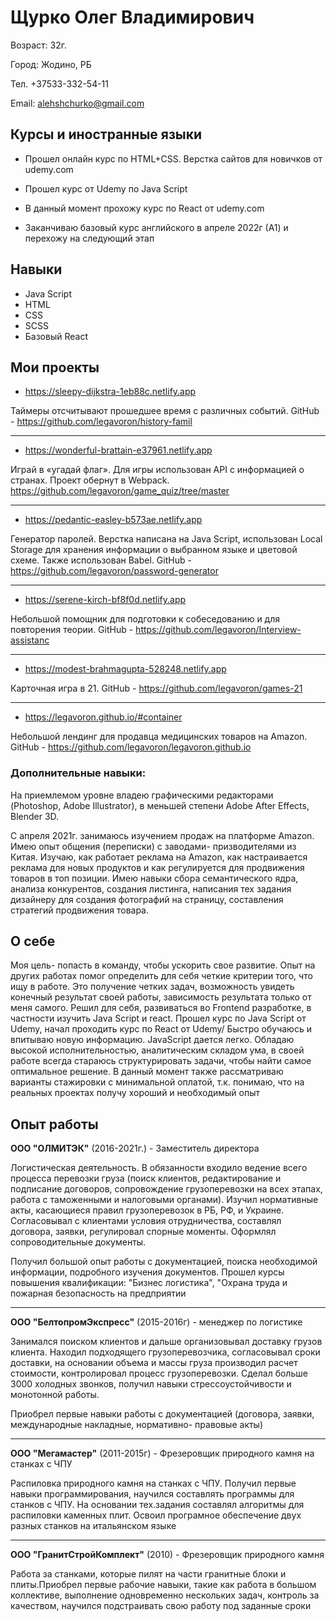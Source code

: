# Щурко Олег Владимирович

Возраст: 32г.

Город: Жодино, РБ

Тел. +37533-332-54-11

Email: alehshchurko@gmail.com

## Курсы и иностранные языки

- Прошел онлайн курс по HTML+CSS. Верстка сайтов для новичков от udemy.com

- Прошел курс от Udemy по Java Script

- В данный момент прохожу курс по React от udemy.com

- Заканчиваю базовый курс английского в апреле 2022г (А1) и перехожу на следующий этап

## Навыки

- Java Script
- HTML
- CSS
- SCSS
- Базовый React

## Мои проекты

- https://sleepy-dijkstra-1eb88c.netlify.app

Таймеры отсчитывают прошедшее время с различных событий. 
GitHub - https://github.com/legavoron/history-famil

****

- https://wonderful-brattain-e37961.netlify.app

Играй в «угадай флаг». Для игры использован API с информацией о странах. Проект обернут в Webpack. 
https://github.com/legavoron/game_quiz/tree/master


****

- https://pedantic-easley-b573ae.netlify.app

Генератор паролей. Верстка написана на Java Script, использован Local Storage для хранения информации о выбранном языке и 
цветовой схеме. Также использован Babel. 
GitHub - https://github.com/legavoron/password-generator

****

- https://serene-kirch-bf8f0d.netlify.app

Небольшой помощник для подготовки к собеседованию и для повторения теории. 
GitHub - https://github.com/legavoron/Interview-assistanc

****

- https://modest-brahmagupta-528248.netlify.app

Карточная игра в 21. 
GitHub - https://github.com/legavoron/games-21

****

- https://legavoron.github.io/#container

Небольшой лендинг для продавца медицинских товаров на Amazon. 
GitHub - https://github.com/legavoron/legavoron.github.io

### Дополнительные навыки:

На приемлемом уровне владею графическими редакторами (Photoshop, Adobe Illustrator), в меньшей степени Adobe After Effects, 
Blender 3D.

С апреля 2021г. занимаюсь изучением продаж на платформе Amazon. Имею опыт общения (переписки) с заводами- призводителями из Китая. Изучаю, как работает реклама на Amazon, как настраивается реклама для новых продуктов и как регулируется 
для продвижения товаров в топ позиции. Имею навыки сбора семантического ядра, анализа конкурентов, создания листинга, 
написания тех задания дизайнеру для создания фотографий на страницу, составления стратегий продвижения товара.

## О себе

Моя цель- попасть в команду, чтобы ускорить свое развитие. Опыт на других работах помог определить для себя четкие критерии того, что ищу в работе. Это получение четких задач, возможность увидеть конечный результат своей работы, зависимость 
результата только от меня самого. Решил для себя, развиваться во Frontend разработке, в частности изучить Java Script и react. 
Прошел курс по Java Script от Udemy, начал проходить курс по React от Udemy/
Быстро обучаюсь и впитываю новую информацию. JavaScript дается легко. Обладаю высокой исполнительностью, аналитическим 
складом ума, в своей работе всегда стараюсь структурировать задачи, чтобы найти самое оптимальное решение.
В данный момент также рассматриваю варианты стажировки с минимальной оплатой, т.к. понимаю, что на реальных проектах 
получу хороший и необходимый опыт

## Опыт работы


**ООО "ОЛМИТЭК"** (2016-2021г.) - Заместитель директора

Логистическая деятельность. В обязанности входило ведение всего процесса перевозки груза (поиск клиентов, редактирование и подписание договоров, сопровождение грузоперевозки на всех этапах, работа с таможенными и налоговыми органами). Изучил нормативные акты, касающиеся правил грузоперевозок в РБ, РФ, и Украине. Согласовывал с клиентами условия отрудничества, составлял договора, заявки, регулировал спорные моменты. Оформлял сопроводительные документы. 

Получил большой опыт работы с документацией, поиска необходимой информации, подробного изучения документов. Прошел курсы повышения квалификации: "Бизнес логистика", "Охрана труда и 
пожарная безопасность на предприятии

****

**ООО "БелтопромЭкспресс"** (2015-2016г) - менеджер по логистике


Занимался поиском клиентов и дальше организовывал доставку грузов клиента. Находил подходящего грузоперевозчика, согласовывал сроки доставки, 
на основании объема и массы груза производил расчет стоимости, контролировал процесс грузоперевозки. Сделал больше 3000 холодных звонков, получил навыки стрессоустойчивости и монотонной работы. 

Приобрел первые навыки работы с документацией (договора, заявки, международные накладные, нормативно- правовые акты)

****

**ООО "Мегамастер"** (2011-2015г) - Фрезеровщик природного камня на станках с ЧПУ

Распиловка природного камня на станках с ЧПУ. Получил первые навыки программирования, научился составлять программы для станков с ЧПУ. На основании тех.задания составлял алгоритмы для распиловки каменных плит. Освоил програмное обеспечение двух разных станков на итальянском языке

****

**ООО "ГранитСтройКомплект"** (2010) - Фрезеровщик природного камня

Работа за станками, которые пилят на части гранитные блоки и плиты.Приобрел первые рабочие навыки, такие как работа в большом коллективе, выполнение одновременно нескольких задач, контроль за качеством, научился подстраивать свою работу под заданные 
сроки
